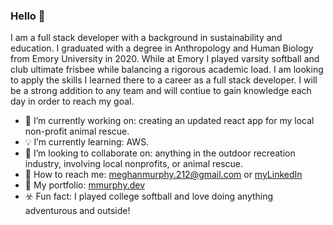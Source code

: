 ### Hello 	:flying_disc:

I am a full stack developer with a background in sustainability and education. I graduated with a degree in Anthropology and Human Biology from Emory University in 2020. While at Emory I played varsity softball and club ultimate frisbee while balancing a rigorous academic load. I am looking to apply the skills I learned there to a career as a full stack developer. I will be a strong addition to any team and will contiue to gain knowledge each day in order to reach my goal.

- :floppy_disk: I’m currently working on: creating an updated react app for my local non-profit animal rescue.
- :bulb: I’m currently learning: AWS. 
- :link: I’m looking to collaborate on: anything in the outdoor recreation industry, involving local nonprofits, or animal rescue.
- :postbox: How to reach me: [meghanmurphy.212@gmail.com](meghanmurphy.212@gmail.com) or [myLinkedIn](https://www.linkedin.com/in/meghan-murphy-111445179/)
- :bug: My portfolio: [mmurphy.dev](https://mmurphy222.github.io/portfolio-v1/)
- :biohazard: Fun fact: I played college softball and love doing anything adventurous and outside!

